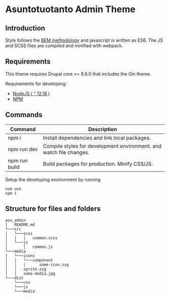 # Asuntotuotanto Admin Theme

## Introduction

Style follows the [BEM methodology](http://getbem.com/) and javascript is written as ES6. The JS and SCSS files are compiled and minified with webpack.

## Requirements

This theme requires Drupal core >= 8.8.0 that includes the Gin theme.

Requirements for developing:

- [NodeJS ( ^ 12.18 )](https://nodejs.org/en/)
- [NPM](https://npmjs.com/)

## Commands

| Command       | Description                                                         |
| ------------- | ------------------------------------------------------------------- |
| npm i         | Install dependencies and link local packages.                       |
| npm run dev   | Compile styles for development environment. and watch file changes. |
| npm run build | Build packages for production. Minify CSS/JS.                       |

Setup the developing environment by running

    nvm use
    npm i

## Structure for files and folders

```
asu_admin
│   README.md
└───src
│   └───scss
│   │   │   common.scss
│   └───js
│       │   common.js
└───media
│   └───icons
│   │   └───component
│   │   │      some-icon.svg
│   │   sprite.svg
│   │   some-media.jpg
└───dist
    └───css
    └───js
    └───media
```
